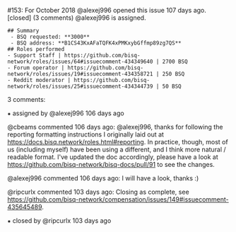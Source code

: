 #153: For October 2018
@alexej996 opened this issue 107 days ago.  [closed] (3 comments)
@alexej996 is assigned. 

    ## Summary
     - BSQ requested: **3000**
     - BSQ address: **B1CS43KxAFaTQFK4xPMKxybGffmp89zg7QS**
    ## Roles performed
    - Support Staff | https://github.com/bisq-network/roles/issues/64#issuecomment-434349640 | 2700 BSQ
    - Forum operator | https://github.com/bisq-network/roles/issues/19#issuecomment-434358721 | 250 BSQ
    - Reddit moderator | https://github.com/bisq-network/roles/issues/25#issuecomment-434344739 | 50 BSQ


3 comments:

⁕ assigned by @alexej996 106 days ago

@cbeams commented 106 days ago:
    @alexej996, thanks for following the reporting formatting instructions I originally laid out at https://docs.bisq.network/roles.html#reporting. In practice, though, most of us (including myself) have been using a different, and I think more natural / readable 
    format. I've updated the doc accordingly, please have a look at https://github.com/bisq-network/bisq-docs/pull/91 to see the changes.


@alexej996 commented 106 days ago:
    I will have a look, thanks :)


@ripcurlx commented 103 days ago:
    Closing as complete, see https://github.com/bisq-network/compensation/issues/149#issuecomment-435645489.


⁕ closed by @ripcurlx 103 days ago

